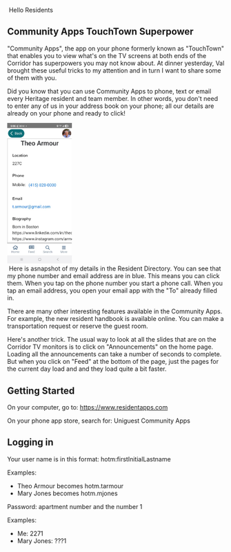 ​
Hello Residents

## Community Apps TouchTown Superpower

"Community Apps", the app on your phone formerly known as "TouchTown" that enables you to view what's on the TV screens at both ends of the Corridor has superpowers you may not know about. At dinner yesterday, Val brought these useful tricks to my attention and in turn I want to share some of them with you.

Did you know that you can use Community Apps to phone, text or email every Heritage resident and team member. In other words, you don't need to enter any of us in your address book on your phone; all our details are already on your phone and ready to click!

<img src="Screenshot_Community_Apps.jpg" width=150><br>
​
Here is a​ snapshot of my details in the Resident Directory. You can see that my phone number and email address are in blue. This means you can click them. When you tap on the phone number you start a phone call. When you tap an email address, you open your email app with the "To" already filled in.

There are many other interesting features available in the Community Apps. For example, the new resident handbook is available online. You can make a transportation request or reserve the guest room.

Here's another trick. The usual way to look at all the slides that are on the Corridor TV monitors is to click on "Announcements" on the home page. Loading all the announcements can take a number of seconds to complete. But when you click on "Feed" at the bottom of the page, just the pages for the current day load and and they load quite a bit faster.

## Getting Started
On your computer, go to: https://www.residentapps.com

On your phone app store, search for: Uniguest Community Apps

## Logging in
Your user name is in this format:
hotm:firstInitialLastname

Examples:
* Theo Armour becomes hotm.tarmour
* Mary Jones becomes hotm.mjones

Password: apartment number and the number 1

Examples:
* Me: 2271
* Mary Jones: ???1
